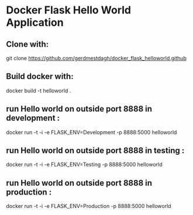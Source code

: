 # Docker Flask Hello World Application

## Clone with:  

git clone https://github.com/gerdmestdagh/docker_flask_helloworld.github

## Build docker with:

docker build -t helloworld .

## run Hello world on outside port 8888 in development :

docker run -t -i -e FLASK_ENV=Development -p 8888:5000 helloworld


## run Hello world on outside port 8888 in testing :

docker run -t -i -e FLASK_ENV=Testing -p 8888:5000 helloworld


## run Hello world on outside port 8888 in production :

docker run -t -i -e FLASK_ENV=Production -p 8888:5000 helloworld
